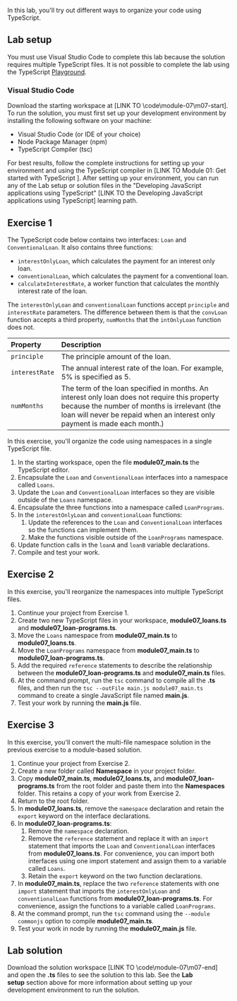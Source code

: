 In this lab, you'll try out different ways to organize your code using TypeScript.

## Lab setup

You must use Visual Studio Code to complete this lab because the solution requires multiple TypeScript files. It is not possible to complete the lab using the TypeScript [Playground](https://www.typescriptlang.org/play).

### Visual Studio Code

Download the starting workspace at [LINK TO \code\module-07\m07-start]. To run the solution, you must first set up your development environment by installing the following software on your machine:

- Visual Studio Code (or IDE of your choice)
- Node Package Manager (npm)
- TypeScript Compiler (tsc)

For best results, follow the complete instructions for setting up your environment and using the TypeScript compiler in [LINK TO Module 01: Get started with TypeScript ]. After setting up your environment, you can run any of the Lab setup or solution files in the "Developing JavaScript applications using TypeScript" [LINK TO the Developing JavaScript applications using TypeScript] learning path.

## Exercise 1

The TypeScript code below contains two interfaces: `Loan` and `ConventionalLoan`. It also contains three functions:

- `interestOnlyLoan`, which calculates the payment for an interest only loan.
- `conventionalLoan`, which calculates the payment for a  conventional loan.
- `calculateInterestRate`, a worker function that calculates the monthly interest rate of the loan.

The `interestOnlyLoan` and `conventionalLoan` functions accept `principle` and `interestRate` parameters. The difference between them is that the `convLoan` function accepts a third property, `numMonths` that the `intOnlyLoan` function does not.

| Property| Description|
| :--- | :--- |
| `principle`| The principle amount of the loan.|
| `interestRate`| The annual interest rate of the loan. For example, 5% is specified as 5.|
| `numMonths`| The term of the loan specified in months. An interest only loan does not require this property because the number of months is irrelevant (the loan will never be repaid when an interest only payment is made each month.)|

In this exercise, you'll organize the code using namespaces in a single TypeScript file.

1. In the starting workspace, open the file **module07_main.ts** the TypeScript editor.
2. Encapsulate the `Loan` and `ConventionalLoan` interfaces into a namespace called `Loans`.
3. Update the `Loan` and `ConventionalLoan` interfaces so they are visible outside of the `Loans` namespace.
4. Encapsulate the three functions into a namespace called `LoanPrograms`.
5. In the `interestOnlyLoan` and `conventionalLoan` functions:
   1. Update the references to the `Loan` and `ConventionalLoan` interfaces so the functions can implement them.
   2. Make the functions visible outside of the `LoanPrograms` namespace.
6. Update function calls in the `loanA` and `loanB` variable declarations.
7. Compile and test your work.

## Exercise 2

In this exercise, you'll reorganize the namespaces into multiple TypeScript files.

1. Continue your project from Exercise 1.
2. Create two new TypeScript files in your workspace, **module07_loans.ts** and **module07_loan-programs.ts**.
3. Move the `Loans` namespace from **module07_main.ts** to **module07_loans.ts**.
4. Move the `LoanPrograms` namespace from **module07_main.ts** to **module07_loan-programs.ts**.
5. Add the required `reference` statements to describe the relationship between the **module07_loan-programs.ts** and **module07_main.ts** files.
6. At the command prompt, run the `tsc` command to compile all the **.ts** files, and then run the `tsc --outFile main.js module07_main.ts` command to create a single JavaScript file named **main.js**.
7. Test your work by running the **main.js** file.

## Exercise 3

In this exercise, you'll convert the multi-file namespace solution in the previous exercise to a module-based solution.

1. Continue your project from Exercise 2.
2. Create a new folder called **Namespace** in your project folder.
3. Copy **module07_main.ts**, **module07_loans.ts,** and **module07_loan-programs.ts** from the root folder and paste them into the **Namespaces** folder. This retains a copy of your work from Exercise 2.
4. Return to the root folder.
5. In **module07_loans.ts**, remove the `namespace` declaration and retain the `export` keyword on the interface declarations.
6. In **module07_loan-programs.ts**:
   1. Remove the `namespace` declaration.
   2. Remove the `reference` statement and replace it with an `import` statement that imports the `Loan` and `ConventionalLoan` interfaces from **module07_loans.ts**. For convenience, you can import both interfaces using one import statement and assign them to a variable called `Loans`.
   3. Retain the `export` keyword on the two function declarations.
7. In **module07_main.ts**, replace the two `reference` statements with one `import` statement that imports the `interestOnlyLoan` and `conventionalLoan` functions from **module07_loan-programs.ts**. For convenience, assign the functions to a variable called `LoanPrograms`.
8. At the command prompt, run the `tsc` command using the `--module commonjs` option to compile **module07_main.ts**.
9. Test your work in node by running the **module07_main.js** file.

## Lab solution

Download the solution workspace [LINK TO \code\module-07\m07-end] and open the **.ts** files to see the solution to this lab. See the **Lab setup** section above for more information about setting up your development environment to run the solution.
